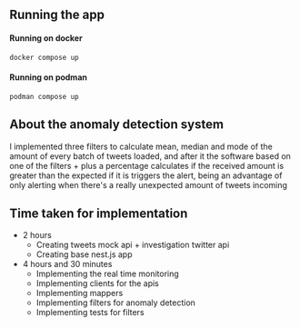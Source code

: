 ## Running the app
#### Running on docker
`
    docker compose up
`

#### Running on podman
`
    podman compose up
`

## About the anomaly detection system
I implemented three filters to calculate mean, median and mode of the amount
of every batch of tweets loaded, and after it the software based on one
of the filters + plus a percentage calculates if the received amount is 
greater than the expected if it is triggers the alert, being an advantage
of only alerting when there's a really unexpected amount of tweets incoming

## Time taken for implementation
- 2 hours
    - Creating tweets mock api + investigation twitter api
    - Creating base nest.js app
- 4 hours and 30 minutes
    - Implementing the real time monitoring
    - Implementing clients for the apis
    - Implementing mappers
    - Implementing filters for anomaly detection
    - Implementing tests for filters

